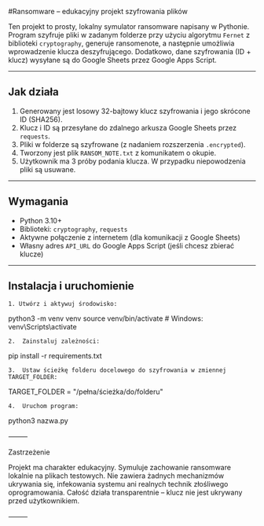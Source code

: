 #Ransomware – edukacyjny projekt szyfrowania plików

Ten projekt to prosty, lokalny symulator ransomware napisany w Pythonie. Program szyfruje pliki w zadanym folderze przy użyciu algorytmu `Fernet` z biblioteki `cryptography`, generuje ransomenote, a następnie umożliwia wprowadzenie klucza deszyfrującego. Dodatkowo, dane szyfrowania (ID + klucz) wysyłane są do Google Sheets przez Google Apps Script.

---

##  Jak działa

1. Generowany jest losowy 32-bajtowy klucz szyfrowania i jego skrócone ID (SHA256).
2. Klucz i ID są przesyłane do zdalnego arkusza Google Sheets przez `requests`.
3. Pliki w folderze są szyfrowane (z nadaniem rozszerzenia `.encrypted`).
4. Tworzony jest plik `RANSOM_NOTE.txt` z komunikatem o okupie.
5. Użytkownik ma 3 próby podania klucza. W przypadku niepowodzenia pliki są usuwane.

---

##  Wymagania
- Python 3.10+
- Biblioteki: `cryptography`, `requests`
- Aktywne połączenie z internetem (dla komunikacji z Google Sheets)
- Własny adres `API_URL` do Google Apps Script (jeśli chcesz zbierać klucze)

---

## Instalacja i uruchomienie

    1. Utwórz i aktywuj środowisko:
   
python3 -m venv venv
source venv/bin/activate  # Windows: venv\Scripts\activate

	2.	Zainstaluj zależności:

pip install -r requirements.txt

	3.	Ustaw ścieżkę folderu docelowego do szyfrowania w zmiennej TARGET_FOLDER:

TARGET_FOLDER = "/pełna/ścieżka/do/folderu"

	4.	Uruchom program:

python3 nazwa.py

⸻

Zastrzeżenie

Projekt ma charakter edukacyjny. Symuluje zachowanie ransomware lokalnie na plikach testowych. Nie zawiera żadnych mechanizmów ukrywania się, infekowania systemu ani realnych technik złośliwego oprogramowania. Całość działa transparentnie – klucz nie jest ukrywany przed użytkownikiem.

⸻
